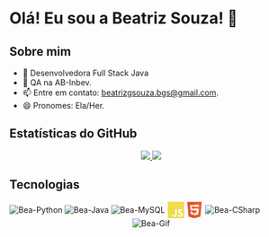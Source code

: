 # Olá! Eu sou a Beatriz Souza! 👋

## Sobre mim

- 🌱 Desenvolvedora Full Stack Java
- 🧮 QA na AB-Inbev.
- 📫 Entre em contato: beatrizgsouza.bgs@gmail.com.
- 😄 Pronomes: Ela/Her.

## Estatísticas do GitHub

<div align="center">
  <a href="https://github.com/BeaSouzaa">
    <img src="https://github-readme-stats.vercel.app/api?username=BeaSouzaa&show_icons=true&theme=dracula" height="180em/>
  </a>
  <a href="https://github.com/BeaSouzaa">
    <img src="https://github-readme-stats.vercel.app/api/top-langs/?username=BeaSouzaa&layout=compact&langs_count=7&theme=dracula&hide=issues,contribs" height="160em" />
  </a>
</div>

## Tecnologias

<div style="display: inline_block">
  <img align="center" alt="Bea-Python" height="30" width="30" src="https://cdn.jsdelivr.net/gh/devicons/devicon/icons/python/python-original.svg">
  <img align="center" alt="Bea-Java" height="30" width="30" src="https://cdn.jsdelivr.net/gh/devicons/devicon/icons/java/java-original-wordmark.svg">
  <img align="center" alt="Bea-MySQL" height="30" width="30" src="https://cdn.jsdelivr.net/gh/devicons/devicon/icons/mysql/mysql-original.svg" >
  <img align="center" alt="Bea-Js" height="30" width="30" src="https://raw.githubusercontent.com/devicons/devicon/master/icons/javascript/javascript-plain.svg">
  <img align="center" alt="Bea-HTML" height="30" width="30" src="https://raw.githubusercontent.com/devicons/devicon/master/icons/html5/html5-original.svg">
  <img align="center" alt="Bea-CSharp" height="30" width="30" src="https://cdn.jsdelivr.net/gh/devicons/devicon/icons/csharp/csharp-original.svg">
</div>

<div align="center">
  <img alt="Bea-Gif" height="150" width="200" src="https://media3.giphy.com/media/3otPoo8NDLOmzvTJF6/giphy.gif">
</div>
